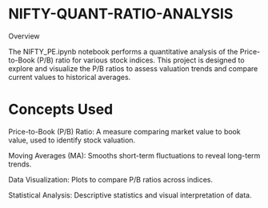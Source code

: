 # NIFTY-QUANT-RATIO-ANALYSIS

Overview

The NIFTY_PE.ipynb notebook performs a quantitative analysis of the Price-to-Book (P/B) ratio for various stock indices. This project is designed to explore and visualize the P/B ratios to assess valuation trends and compare current values to historical averages.

# Concepts Used

Price-to-Book (P/B) Ratio: A measure comparing market value to book value, used to identify stock valuation.

Moving Averages (MA): Smooths short-term fluctuations to reveal long-term trends.

Data Visualization: Plots to compare P/B ratios across indices.

Statistical Analysis: Descriptive statistics and visual interpretation of data.
